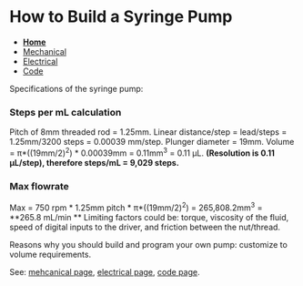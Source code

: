 # How to Build a Syringe Pump

- **[Home](/Syringe-Pump-Assignment/index)**
- [Mechanical](/Syringe-Pump-Assignment/mechanical)
- [Electrical](/Syringe-Pump-Assignment/electrical)
- [Code](/Syringe-Pump-Assignment/code)

Specifications of the syringe pump:

### Steps per mL calculation 
Pitch of 8mm threaded rod = 1.25mm.
Linear distance/step = lead/steps = 1.25mm/3200 steps = 0.00039 mm/step.
Plunger diameter = 19mm.
Volume = π*((19mm/2)<sup>2</sup>) * 0.00039mm = 0.11mm<sup>3</sup> = 0.11 μL.
**(Resolution is 0.11 μL/step), therefore steps/mL = 9,029 steps.**

### Max flowrate
Max = 750 rpm * 1.25mm pitch * π*((19mm/2)<sup>2</sup>) = 265,808.2mm<sup>3</sup> = **265.8 mL/min ** 
Limiting factors could be: torque, viscosity of the fluid, speed of digital inputs to the driver, and friction between the nut/thread. 


Reasons why you should build and program your own pump: customize to volume requirements. 

See: [mehcanical page](/Syringe-Pump-Assignment/mechanical), [electrical page](/Syringe-Pump-Assignment/electrical), [code page](/Syringe-Pump-Assignment/code).



